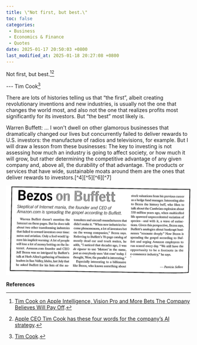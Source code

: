 ```yaml
---
title: \"Not first, but best.\"
toc: false
categories:
 - Business
 - Economics & Finance
 - Quotes
date: 2025-01-17 20:50:03 +0800
last_modified_at: 2025-01-18 20:27:08 +0800
---
```


<div class="quote--left" markdown="1">

Not first, but best.[^1][^2]

--- Tim Cook[^3]

</div>

There are lots of histories telling us that “the first”, albeit creating revolutionary inventions and new industries, is usually not the one that changes the world most, and also not the one that realizes profits most significantly  for its investors. But “the best” most likely is.

<div class="quote--left" markdown="1">
Warren Buffett: ... I won't dwell on other glamorous businesses that dramatically changed our lives but concurrently failed to deliver rewards to U.S. investors: the manufacture of radios and televisions, for example. But I will draw a lesson from these businesses: The key to investing is not assessing how much an industry is going to affect society, or how much it will grow, but rather determining the competitive advantage of any given company and, above all, the durability of that advantage. The products or services that have wide, sustainable moats around them are the ones that deliver rewards to investors.[^4][^5][^6][^7]

<br>

![image-20250118202138268](https://raw.githubusercontent.com/HelloWorld-1017/blog-images-1/main/imgs/202501182021432.png)

</div>

**References**

[^1]: [Tim Cook on Apple Intelligence, Vision Pro and More Bets The Company Believes Will Pay Off](https://www.wsj.com/style/tim-cook-interview-apple-intelligence-vision-pro-48c59018).
[^2]: [Apple CEO Tim Cook has these four words for the company’s AI strategy](https://timesofindia.indiatimes.com/technology/tech-news/apple-ceo-tim-cook-has-these-four-words-for-the-companys-ai-strategy/articleshow/114446839.cms).
[^3]: [Tim Cook](https://en.wikipedia.org/wiki/Tim_Cook).
[^4]: [Fortune Magazine: Mr. Buffett on the Stock Market](https://www.berkshirehathaway.com/1999ar/FortuneMagazine.pdf).
[^5]: [Mr](http://csinvesting.org/wp-content/uploads/2015/05/Buffett_on_1999_Stock_Market_-_Fortune_Article-2008-Market-Call.pdf).
[^6]: [Warren Buffett: Why It Does Not Always Pay to Buy Transformative](https://www.gurufocus.com/news/1025742/warren-buffett-why-it-does-not-always-pay-to-buy-transformative-business-inventions-).
[^7]: [Buffett: Picking Winners is Hard](https://novelinvestor.com/buffett-picking-winners-is-hard/).
